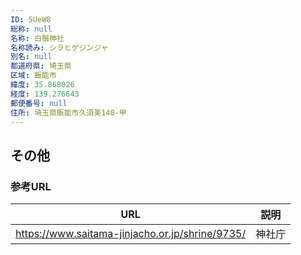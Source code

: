 ```yaml
---
ID: 5UeW8
総称: null
名称: 白鬚神社
名称読み: シラヒゲジンジャ
別名: null
都道府県: 埼玉県
区域: 飯能市
緯度: 35.868026
経度: 139.276643
郵便番号: null
住所: 埼玉県飯能市久須美140-甲
---
```


## その他

### 参考URL

| URL                                             | 説明   |
| ----------------------------------------------- | ------ |
| https://www.saitama-jinjacho.or.jp/shrine/9735/ | 神社庁 |
